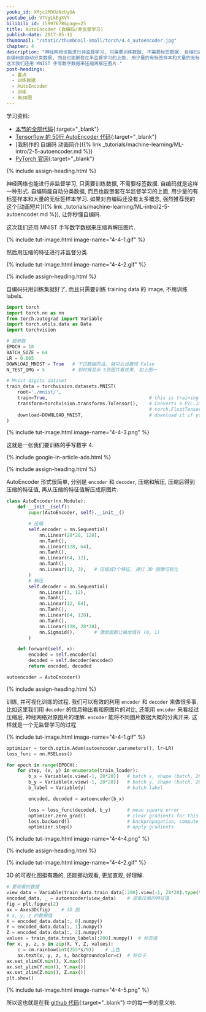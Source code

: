 ```yaml
---
youku_id: XMjc2MDUxNzUyOA
youtube_id: V7VgLkEgXVY
bilibili_id: 15997678&page=25
title: AutoEncoder (自编码/非监督学习)
publish-date: 2017-05-11
thumbnail: "/static/thumbnail-small/torch/4.4_autoencoder.jpg"
chapter: 4
description: "神经网络也能进行非监督学习, 只需要训练数据, 不需要标签数据. 自编码就是这样一种形式.
自编码能自动分类数据, 而且也能嵌套在半监督学习的上面, 用少量的有标签样本和大量的无标签样本学习.
这次我们还用 MNIST 手写数字数据来压缩再解压图片."
post-headings:
  - 要点
  - 训练数据
  - AutoEncoder
  - 训练
  - 画3D图
---
```



学习资料:
  * [本节的全部代码](https://github.com/MorvanZhou/PyTorch-Tutorial/blob/master/tutorial-contents/404_autoencoder.py){:target="_blank"}
  * [Tensorflow 的 50行 AutoEncoder 代码](https://github.com/MorvanZhou/Tensorflow-Tutorial/blob/master/tutorial-contents/404_AutoEncoder.py){:target="_blank"}
  * [我制作的 自编码 动画简介]({% link _tutorials/machine-learning/ML-intro/2-5-autoencoder.md %})
  * [PyTorch 官网](http://pytorch.org/){:target="_blank"}

{% include assign-heading.html %}

神经网络也能进行非监督学习, 只需要训练数据, 不需要标签数据. 自编码就是这样一种形式.
自编码能自动分类数据, 而且也能嵌套在半监督学习的上面, 用少量的有标签样本和大量的无标签样本学习.
如果对自编码还没有太多概念, 强烈推荐我的这个[动画短片]({% link _tutorials/machine-learning/ML-intro/2-5-autoencoder.md %}), 让你秒懂自编码.

这次我们还用 MNIST 手写数字数据来压缩再解压图片.

{% include tut-image.html image-name="4-4-1.gif" %}

然后用压缩的特征进行非监督分类.

{% include tut-image.html image-name="4-4-2.gif" %}






{% include assign-heading.html %}

自编码只用训练集就好了, 而且只需要训练 training data 的 image, 不用训练 labels.

```python
import torch
import torch.nn as nn
from torch.autograd import Variable
import torch.utils.data as Data
import torchvision

# 超参数
EPOCH = 10
BATCH_SIZE = 64
LR = 0.005
DOWNLOAD_MNIST = True   # 下过数据的话, 就可以设置成 False
N_TEST_IMG = 5          # 到时候显示 5张图片看效果, 如上图一

# Mnist digits dataset
train_data = torchvision.datasets.MNIST(
    root='./mnist/',
    train=True,                                     # this is training data
    transform=torchvision.transforms.ToTensor(),    # Converts a PIL.Image or numpy.ndarray to
                                                    # torch.FloatTensor of shape (C x H x W) and normalize in the range [0.0, 1.0]
    download=DOWNLOAD_MNIST,                        # download it if you don't have it
)
```

{% include tut-image.html image-name="4-4-3.png" %}

这就是一张我们要训练的手写数字 4.

{% include google-in-article-ads.html %}

{% include assign-heading.html %}

AutoEncoder 形式很简单, 分别是 `encoder` 和 `decoder`, 压缩和解压, 压缩后得到压缩的特征值, 再从压缩的特征值解压成原图片.

```python
class AutoEncoder(nn.Module):
    def __init__(self):
        super(AutoEncoder, self).__init__()

        # 压缩
        self.encoder = nn.Sequential(
            nn.Linear(28*28, 128),
            nn.Tanh(),
            nn.Linear(128, 64),
            nn.Tanh(),
            nn.Linear(64, 12),
            nn.Tanh(),
            nn.Linear(12, 3),   # 压缩成3个特征, 进行 3D 图像可视化
        )
        # 解压
        self.decoder = nn.Sequential(
            nn.Linear(3, 12),
            nn.Tanh(),
            nn.Linear(12, 64),
            nn.Tanh(),
            nn.Linear(64, 128),
            nn.Tanh(),
            nn.Linear(128, 28*28),
            nn.Sigmoid(),       # 激励函数让输出值在 (0, 1)
        )

    def forward(self, x):
        encoded = self.encoder(x)
        decoded = self.decoder(encoded)
        return encoded, decoded

autoencoder = AutoEncoder()
```

{% include assign-heading.html %}

训练, 并可视化训练的过程. 我们可以有效的利用 `encoder` 和 `decoder` 来做很多事,
比如这里我们用 `decoder` 的信息输出看和原图片的对比, 还能用 `encoder` 来看经过压缩后, 神经网络对原图片的理解.
`encoder` 能将不同图片数据大概的分离开来. 这样就是一个无监督学习的过程.

{% include tut-image.html image-name="4-4-1.gif" %}

```python
optimizer = torch.optim.Adam(autoencoder.parameters(), lr=LR)
loss_func = nn.MSELoss()

for epoch in range(EPOCH):
    for step, (x, y) in enumerate(train_loader):
        b_x = Variable(x.view(-1, 28*28))   # batch x, shape (batch, 28*28)
        b_y = Variable(x.view(-1, 28*28))   # batch y, shape (batch, 28*28)
        b_label = Variable(y)               # batch label

        encoded, decoded = autoencoder(b_x)

        loss = loss_func(decoded, b_y)      # mean square error
        optimizer.zero_grad()               # clear gradients for this training step
        loss.backward()                     # backpropagation, compute gradients
        optimizer.step()                    # apply gradients
```

{% include tut-image.html image-name="4-4-4.png" %}


{% include assign-heading.html %}

{% include tut-image.html image-name="4-4-2.gif" %}

3D 的可视化图挺有趣的, 还能挪动观看, 更加直观, 好理解.

```python
# 要观看的数据
view_data = Variable(train_data.train_data[:200].view(-1, 28*28).type(torch.FloatTensor)/255.)
encoded_data, _ = autoencoder(view_data)    # 提取压缩的特征值
fig = plt.figure(2)
ax = Axes3D(fig)    # 3D 图
# x, y, z 的数据值
X = encoded_data.data[:, 0].numpy()
Y = encoded_data.data[:, 1].numpy()
Z = encoded_data.data[:, 2].numpy()
values = train_data.train_labels[:200].numpy()  # 标签值
for x, y, z, s in zip(X, Y, Z, values):
    c = cm.rainbow(int(255*s/9))    # 上色
    ax.text(x, y, z, s, backgroundcolor=c)  # 标位子
ax.set_xlim(X.min(), X.max())
ax.set_ylim(Y.min(), Y.max())
ax.set_zlim(Z.min(), Z.max())
plt.show()
```

{% include tut-image.html image-name="4-4-5.png" %}


所以这也就是在我 [github 代码](https://github.com/MorvanZhou/PyTorch-Tutorial/blob/master/tutorial-contents/404_autoencoder.py){:target="_blank"} 中的每一步的意义啦.


